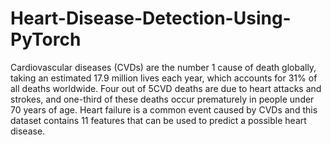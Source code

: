 # Heart-Disease-Detection-Using-PyTorch
Cardiovascular diseases (CVDs) are the number 1 cause of death globally, taking an estimated 17.9 million lives each year, which accounts for 31% of all deaths worldwide. Four out of 5CVD deaths are due to heart attacks and strokes, and one-third of these deaths occur prematurely in people under 70 years of age.
Heart failure is a common event caused by CVDs and this dataset contains 11 features that can be used to predict a possible heart disease.

